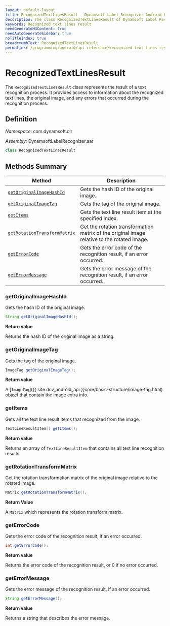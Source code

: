 ```yaml
---
layout: default-layout
title: RecognizedTextLinesResult - Dynamsoft Label Recognizer Android Edition
description: The class RecognizedTextLinesResult of Dynamsoft Label Recognizer represents the result of a text recognition process.
keywords: Recognized text lines result
needGenerateH3Content: true
needAutoGenerateSidebar: true
noTitleIndex: true
breadcrumbText: RecognizedTextLinesResult
permalink: /programming/android/api-reference/recognized-text-lines-result.html
---
```


# RecognizedTextLinesResult

The `RecognizedTextLinesResult` class represents the result of a text recognition process. It provides access to information about the recognized text lines, the original image, and any errors that occurred during the recognition process.

## Definition

*Namespace:* com.dynamsoft.dlr

*Assembly:* DynamsoftLabelRecognizer.aar

```java
class RecognizedTextLinesResult
```

## Methods Summary

| Method | Description |
| ------ | ----------- |
| [`getOriginalImageHashId`](#getoriginalimagehashid) | Gets the hash ID of the original image. |
| [`getOriginalImageTag`](#getoriginalimagetag) | Gets the tag of the original image. |
| [`getItems`](#getitems) | Gets the text line result item at the specified index. |
| [`getRotationTransformMatrix`](#getrotationtransformmatrix) | Get the rotation transformation matrix of the original image relative to the rotated image.|
| [`getErrorCode`](#geterrorcode) | Gets the error code of the recognition result, if an error occurred. |
| [`getErrorMessage`](#geterrormessage) | Gets the error message of the recognition result, if an error occurred. |

### getOriginalImageHashId

Gets the hash ID of the original image.

```java
String getOriginalImageHashId();
```

**Return value**

Returns the hash ID of the original image as a string.

### getOriginalImageTag

Gets the tag of the original image.

```java
ImageTag getOriginalImageTag();
```

**Return value**

A [`ImageTag`]({{ site.dcv_android_api }}core/basic-structure/image-tag.html) object that contain the image extra info.

### getItems

Gets all the text line result items that recognized from the image.

```java
TextLineResultItem[] getItems();
```

**Return value**

Returns an array of `TextLineResultItem` that contains all text line recognition results.

### getRotationTransformMatrix

Get the rotation transformation matrix of the original image relative to the rotated image.

```java
Matrix getRotationTransformMatrix();
```

**Return Value**

A `Matrix` which represents the rotation transform matrix.

### getErrorCode

Gets the error code of the recognition result, if an error occurred.

```java
int getErrorCode();
```

**Return value**

Returns the error code of the recognition result, or 0 if no error occurred.

### getErrorMessage

Gets the error message of the recognition result, if an error occurred.

```java
String getErrorMessage();
```

**Return value**

Returns a string that describes the error message.
